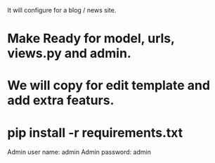 It will configure for a blog / news site.

# Make Ready for model, urls, views.py and admin.
# We will copy for  edit template and add extra featurs. 

# pip install -r requirements.txt
Admin user name: admin
Admin password: admin
